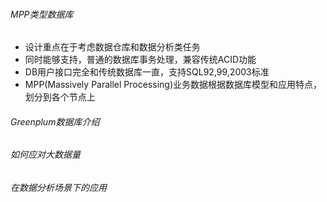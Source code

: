 ######  MPP类型数据库

* 设计重点在于考虑数据仓库和数据分析类任务
* 同时能够支持，普通的数据库事务处理，兼容传统ACID功能
* DB用户接口完全和传统数据库一直，支持SQL92,99,2003标准
* MPP(Massively Parallel Processing)业务数据根据数据库模型和应用特点，划分到各个节点上

###### Greenplum数据库介绍



###### 如何应对大数据量

###### 在数据分析场景下的应用